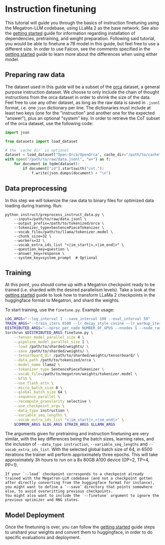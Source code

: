 # Instruction finetuning

This tutorial will guide you through the basics of instruction finetuning using the Megatron-LLM codebase, using LLaMa 2 as the base network.
See also the [getting started](getting_started) guide for information regarding installation of dependencies, pretraining, and weight preparation.
Following said tutorial, you would be able to finetune a 7B model in this guide, but feel free to use a different size.
In order to use Falcon, see the comments specified in the [getting started](getting_started) guide to learn more about the differences when using either model.

## Preparing raw data

The dataset used in this guide will be a subset of the [orca](https://huggingface.co/datasets/Open-Orca/OpenOrca) dataset, a general purpose instruction dataset.
We choose to only include the chain of thought instructions from the orca dataset in order to shrink the size of the data.
Feel free to use any other dataset, as long as the raw data is saved in `.jsonl` format, i.e. one `json` dictionary per line.
The dictionaries must include at least two keys (one for the "instruction" and another one for the expected "answer"), plus an optional "system" key.
In order to retrieve the CoT subset of the orca dataset, use the following code:

```python
import json

from datasets import load_dataset

# the `cache_dir` is optional
dataset = load_dataset("Open-Orca/OpenOrca", cache_dir="/path/to/cache", split="train")
with open("/path/to/raw/data.jsonl", "w+") as f:
    for document in tqdm(dataset):
        if document["id"].startswith("cot."):
            f.write(json.dumps(document) + "\n")
```

## Data preprocessing

In this step we will tokenize the raw data to binary files for optimized data loading during training.
Run:
```
python instruct/preprocess_instruct_data.py \
	--input=/path/to/raw/data.jsonl \
	--output_prefix=/path/to/tokenized/orca \
	--tokenizer_type=SentencePieceTokenizer \
	--vocab_file=/path/to/llama/tokenizer.model \
	--chunk_size=32 \
	--workers=32 \
	--vocab_extra_ids_list "<|im_start|>,<|im_end|>" \
	--question_key=question \
	--answer_key=response \
	--system_key=system_prompt  # Optional
```

## Training

At this point, you should come up with a Megatron checkpoint ready to be trained (i.e. sharded with the desired parallelism levels).
Take a look at the [getting started](getting_started) guide to look how to transform LLaMa 2 checkpoints in the huggingface format to Megatron, and shard the weights.

To start training, use the `finetune.py`.
Example usage:
```bash
LOG_ARGS="--log_interval 1 --save_interval 100 --eval_interval 50"
TRAIN_ARGS="--train_iters 6500 --lr_decay_style cosine --lr_warmup_iters 650 --lr 2e-5 --min_lr 2e-6"
DISTRIBUTED_ARGS="--nproc_per_node NUMBER_OF_GPUS --nnodes 1 --node_rank 0 --master_addr localhost --master_port 8000"
torchrun $DISTRIBUTED_ARGS finetune.py \
	--tensor_model_parallel_size 4 \
	--pipeline_model_parallel_size 1 \
	--load /path/to/sharded/weights/ \
	--save /path/to/sharded/weights/ \
	--tensorboard_dir /path/to/sharded/weights/tensorboard/ \
	--data_path /path/to/tokenized/orca \
	--model_name llama2 \
	--tokenizer_type SentencePieceTokenizer \
	--vocab_file=/path/to/megatron/weights/tokenizer.model \
	--bf16 \
	--use_flash_attn \
	--micro_batch_size 8 \
	--global_batch_size 64 \
	--sequence_parallel \
	--recompute_granularity selective \
	--use_checkpoint_args \
	--data_type instruction \
	--variable_seq_lengths \
	--vocab_extra_ids_list "<|im_start|>,<|im_end|>" \
	$COMMON_ARGS $LOG_ARGS $TRAIN_ARGS $LLAMA_ARGS
```

The arguments given for pretraining and instruction finetuning are very similar, with the key differences being the batch sizes, learning rates, and the inclusion of `--data_type instruction`, `--variable_seq_lengths` and `--vocab_extra_ids_list`.
With the selected global batch size of 64, in 6500 iterations the trainer will perform approximately three epochs.
This will take approximately 3h hours to run on a 8x 80GB A100 device (DP=2, TP=4, PP=1).

```{note}
If your `--load` checkpoint corresponds to a checkpoint already trained with the Megatron-LLM codebase (and not a checkpoint gotten after directly converting from the huggingface format for instance), you might want to define a `--save` directory that points somewhere else, to avoid overwritting previous checkpoints.
You might also want to include the `--finetune` argument to ignore the previous optimizer and RNG states.
```

## Model Deployment

Once the finetuning is over, you can follow the [getting started](getting_started) guide steps to unshard your weights and convert them to huggingface, in order to do specific evaluations and deployment.
